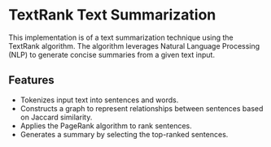 # TextRank Text Summarization

This implementation is of a text summarization technique using the TextRank algorithm. The algorithm leverages Natural Language Processing (NLP) to generate concise summaries from a given text input.

## Features

- Tokenizes input text into sentences and words.
- Constructs a graph to represent relationships between sentences based on Jaccard similarity.
- Applies the PageRank algorithm to rank sentences.
- Generates a summary by selecting the top-ranked sentences.
